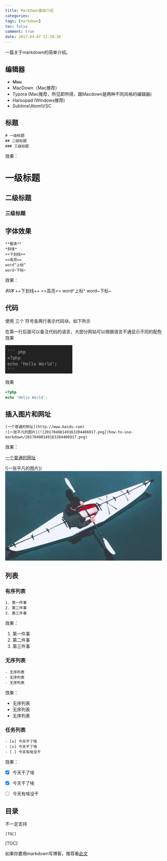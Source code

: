 ```yaml
---
title: MarkDown基础介绍
categories:
tags: [markdown]
toc: false
comment: true
date: 2017-04-07 11:38:38
---
```


一篇关于markdown的简单介绍。

<!--more-->

## 编辑器
- ~~Mou~~
- MacDown（Mac推荐）
- Typora (Mac推荐，所见即所得，跟Macdown是两种不同风格的编辑器)
- Haroopad (Windows推荐)
- Sublime\Atom\VSC

## 标题

```
# 一级标题
## 二级标题
### 三级标题
```

效果：

# 一级标题
## 二级标题
### 三级标题

## 字体效果

```
**粗体**
*斜体*
++下划线++
==高亮==
word^上标^
word~下标~
```
效果：

*斜体*
++下划线++
==高亮==
word^上标^
word~下标~

## 代码

使用 三个`符号各两行表示代码块，如下所示

在第一行后面可以备注代码的语言，大部分网站可以根据语言不通显示不同的配色效果

![20171101150952580941132.png](how-to-use-markdown/20171101150952580941132.png)

效果

``` php
<?php
echo 'Hello World';
```


## 插入图片和网址

```
[一个普通的网址](http://www.baidu.com)
![一张平凡的图片](![20170408149163204466917.png](how-to-use-markdown/20170408149163204466917.png)
```


效果：

[一个普通的网址](http://www.baidu.com)

![一张平凡的图片](![20170408149163204466917.png](how-to-use-markdown/20170408149163204466917.png)

## 列表
### 有序列表

```
1. 第一件事
2. 第二件事
3. 第三件事
```

效果：

1. 第一件事
2. 第二件事
3. 第三件事

### 无序列表
```
- 无序列表
- 无序列表
- 无序列表
```
效果：
- 无序列表
- 无序列表
- 无序列表

### 任务列表
```
- [x] 今天干了啥
- [x] 今天干了啥
- [ ] 今天有啥没干
```

效果：
- [x] 今天干了啥
- [x] 今天干了啥
- [ ] 今天有啥没干




## 目录
不一定支持

```
[TOC]
```

[TOC]


如果你要用markdown写博客，推荐看[此文](https://16bh.github.io/2018/10/15/a-cool-way-to-blog-by-hexo-and-typora/)

